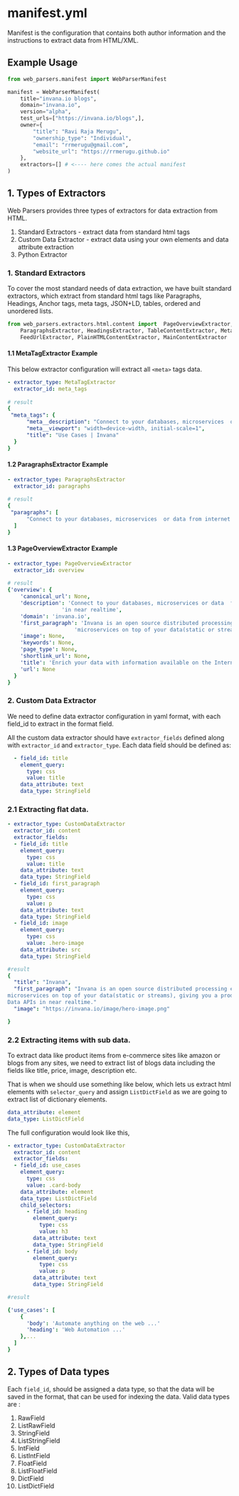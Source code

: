 # manifest.yml

Manifest is the configuration that contains both author information and the instructions to 
extract data from HTML/XML.


## Example Usage

```python
from web_parsers.manifest import WebParserManifest

manifest = WebParserManifest(
    title="invana.io blogs",
    domain="invana.io",
    version="alpha",
    test_urls=["https://invana.io/blogs",],
    owner={
        "title": "Ravi Raja Merugu",
        "ownership_type": "Individual",
        "email": "rrmerugu@gmail.com",
        "website_url": "https://rrmerugu.github.io"
    },
    extractors=[] # <---- here comes the actual manifest 
)
```
## 1. Types of Extractors

Web Parsers provides three types of extractors for data extraction from HTML. 

1. Standard Extractors - extract data from standard html tags
2. Custom Data Extractor -  extract data using your own elements and data attribute extraction
3. Python Extractor


### 1. Standard Extractors

To cover the most standard needs of data extraction, we have built standard extractors, which
extract from standard html tags like Paragraphs, Headings, Anchor tags, meta tags, 
JSON+LD, tables, ordered and unordered lists.


 
```python
from web_parsers.extractors.html.content import  PageOverviewExtractor, \
    ParagraphsExtractor, HeadingsExtractor, TableContentExtractor, MetaTagExtractor, IconsExtractor, JSONLDExtractor, \
    FeedUrlExtractor, PlainHTMLContentExtractor, MainContentExtractor
```


#### 1.1 MetaTagExtractor Example
This below extractor configuration will extract all `<meta>` tags data.
```yaml
- extractor_type: MetaTagExtractor
  extractor_id: meta_tags
 
# result  
{
 "meta_tags": {
      "meta__description": "Connect to your databases, microservices  or data from internet and create Knowledge & Data APIs in near realtime",
      "meta__viewport": "width=device-width, initial-scale=1",
      "title": "Use Cases | Invana"
  }
}
```

#### 1.2 ParagraphsExtractor Example
```yaml
- extractor_type: ParagraphsExtractor
  extractor_id: paragraphs
 
# result   
{
 "paragraphs": [
      "Connect to your databases, microservices  or data from internet and create Knowledge & Data APIs in near realtime",
  ]
}
```

#### 1.3 PageOverviewExtractor Example
```yaml
- extractor_type: PageOverviewExtractor
  extractor_id: overview
 
# result   
{'overview': {
    'canonical_url': None,
    'description': 'Connect to your databases, microservices or data  from internet and create Knowledge & Data APIs '
                 'in near realtime',
    'domain': 'invana.io',
    'first_paragraph': 'Invana is an open source distributed processing engine aiming to allow you run '
                     'microservices on top of your data(static or streams), giving you a',
    'image': None,
    'keywords': None,
    'page_type': None,
    'shortlink_url': None,
    'title': 'Enrich your data with information available on the Internet | Invana',
    'url': None
  }
}
```


### 2. Custom Data Extractor

We need to define data extractor configuration in yaml format, with each field_id to extract in 
the format field.

All the custom data extractor should have `extractor_fields` defined along with `extractor_id` and `extractor_type`. 
Each data field should be defined as:

```yaml
  - field_id: title
    element_query:
      type: css
      value: title
    data_attribute: text
    data_type: StringField
```  


### 2.1 Extracting flat data.

```yaml
- extractor_type: CustomDataExtractor
  extractor_id: content
  extractor_fields:
  - field_id: title
    element_query:
      type: css
      value: title
    data_attribute: text
    data_type: StringField
  - field_id: first_paragraph
    element_query:
      type: css
      value: p
    data_attribute: text
    data_type: StringField
  - field_id: image
    element_query:
      type: css
      value: .hero-image
    data_attribute: src
    data_type: StringField

#result 
{
  "title": "Invana",
  "first_paragraph": "Invana is an open source distributed processing engine aiming to allow you run 
microservices on top of your data(static or streams), giving you a production-ready Knowledge and 
Data APIs in near realtime."
  "image": "https://invana.io/image/hero-image.png"

}
```
### 2.2 Extracting items with sub data. 

To extract data like product items from e-commerce sites like amazon or blogs 
from any sites, we need to extract list of blogs data including the fields like
 title, price, image, description etc.
 
That is when we should use something like below, which lets us extract html elements with 
`selector_query` and assign `ListDictField` as we are going to extract list of dictionary elements. 
```yaml
data_attribute: element
data_type: ListDictField
```

The full configuration would look like this, 

```yaml
- extractor_type: CustomDataExtractor
  extractor_id: content
  extractor_fields:
  - field_id: use_cases
    element_query:
      type: css
      value: .card-body
    data_attribute: element
    data_type: ListDictField
    child_selectors:
      - field_id: heading
        element_query:
          type: css
          value: h3
        data_attribute: text
        data_type: StringField
      - field_id: body
        element_query:
          type: css
          value: p
        data_attribute: text
        data_type: StringField

#result 

{'use_cases': [
    {
      'body': 'Automate anything on the web ...'
      'heading': 'Web Automation ...'
    },...
  ]
}
```


## 2. Types of Data types

Each `field_id`, should be assigned a data type, so that the data will be saved in the format, that can 
be used for indexing the data. Valid data types are :

1. RawField
2. ListRawField
3. StringField
4. ListStringField
5. IntField
6. ListIntField
7. FloatField
8. ListFloatField
9. DictField
10. ListDictField



